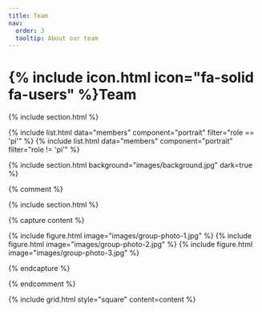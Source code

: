 ```yaml
---
title: Team
nav:
  order: 3
  tooltip: About our team
---
```


# {% include icon.html icon="fa-solid fa-users" %}Team


{% include section.html %}

{% include list.html data="members" component="portrait" filter="role == 'pi'" %}
{% include list.html data="members" component="portrait" filter="role != 'pi'" %}

{% include section.html background="images/background.jpg" dark=true %}

{% comment %} 

{% include section.html %}

{% capture content %}

{% include figure.html image="images/group-photo-1.jpg" %}
{% include figure.html image="images/group-photo-2.jpg" %}
{% include figure.html image="images/group-photo-3.jpg" %}

{% endcapture %}

{% endcomment %} 

{% include grid.html style="square" content=content %}
